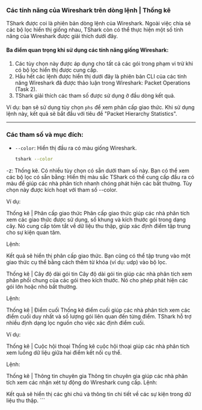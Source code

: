 ### Các tính năng của Wireshark trên dòng lệnh | Thống kê

TShark được coi là phiên bản dòng lệnh của Wireshark. Ngoài việc chia sẻ các bộ lọc hiển thị giống nhau, TShark còn có thể thực hiện một số tính năng của Wireshark được giải thích dưới đây.

#### Ba điểm quan trọng khi sử dụng các tính năng giống Wireshark:
1. Các tùy chọn này được áp dụng cho tất cả các gói trong phạm vi trừ khi có bộ lọc hiển thị được cung cấp.
2. Hầu hết các lệnh được hiển thị dưới đây là phiên bản CLI của các tính năng Wireshark đã được thảo luận trong Wireshark: Packet Operations (Task 2).
3. TShark giải thích các tham số được sử dụng ở đầu dòng kết quả.

Ví dụ: bạn sẽ sử dụng tùy chọn `phs` để xem phân cấp giao thức. Khi sử dụng lệnh này, kết quả sẽ bắt đầu với tiêu đề "Packet Hierarchy Statistics".

---

### Các tham số và mục đích:
- `--color`: Hiển thị đầu ra có màu giống Wireshark.
  ```bash
  tshark --color

-z: Thống kê. Có nhiều tùy chọn có sẵn dưới tham số này. Bạn có thể xem các bộ lọc có sẵn bằng:
Hiển thị màu sắc
TShark có thể cung cấp đầu ra có màu để giúp các nhà phân tích nhanh chóng phát hiện các bất thường. Tùy chọn này được kích hoạt với tham số --color.

Ví dụ:

Thống kê | Phân cấp giao thức
Phân cấp giao thức giúp các nhà phân tích xem các giao thức được sử dụng, số khung và kích thước gói trong dạng cây. Nó cung cấp tóm tắt về dữ liệu thu thập, giúp xác định điểm tập trung cho sự kiện quan tâm.

Lệnh:

Kết quả sẽ hiển thị phân cấp giao thức. Bạn cũng có thể tập trung vào một giao thức cụ thể bằng cách thêm từ khóa (ví dụ: udp) vào bộ lọc.

Thống kê | Cây độ dài gói tin
Cây độ dài gói tin giúp các nhà phân tích xem phân phối chung của các gói theo kích thước. Nó cho phép phát hiện các gói lớn hoặc nhỏ bất thường.

Lệnh:

Thống kê | Điểm cuối
Thống kê điểm cuối giúp các nhà phân tích xem các điểm cuối duy nhất và số lượng gói liên quan đến từng điểm. TShark hỗ trợ nhiều định dạng lọc nguồn cho việc xác định điểm cuối.

Ví dụ:

Thống kê | Cuộc hội thoại
Thống kê cuộc hội thoại giúp các nhà phân tích xem luồng dữ liệu giữa hai điểm kết nối cụ thể.

Lệnh:

Thống kê | Thông tin chuyên gia
Thông tin chuyên gia giúp các nhà phân tích xem các nhận xét tự động do Wireshark cung cấp. Lệnh:

Kết quả sẽ hiển thị các ghi chú và thông tin chi tiết về các sự kiện trong dữ liệu thu thập. ```
